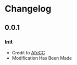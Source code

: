 # Changelog

## 0.0.1

### Init
- Credit to [AfriCC](https://github.com/AfriCC/php-epp2)
- Modification Has Been Made
